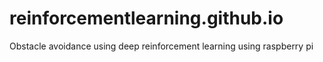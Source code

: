 # reinforcementlearning.github.io
Obstacle avoidance using deep reinforcement learning using raspberry pi
